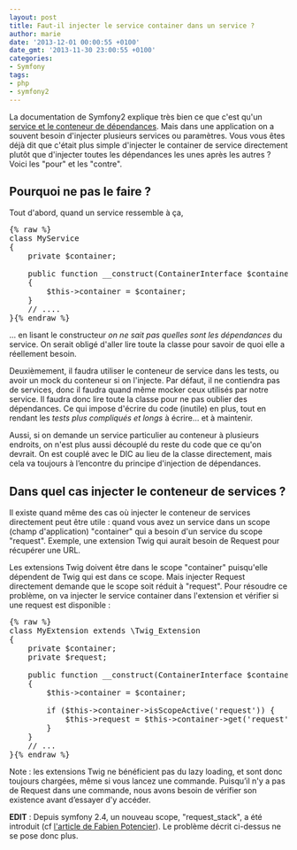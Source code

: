 ```yaml
---
layout: post
title: Faut-il injecter le service container dans un service ?
author: marie
date: '2013-12-01 00:00:55 +0100'
date_gmt: '2013-11-30 23:00:55 +0100'
categories:
- Symfony
tags:
- php
- symfony2
---
```


La documentation de Symfony2 explique très bien ce que c'est qu'un <a href="http://symfony.com/fr/doc/current/book/service_container.html">service et le conteneur de dépendances</a>. Mais dans une application on a souvent besoin d'injecter plusieurs services ou paramètres. Vous vous êtes déjà dit que c'était plus simple d'injecter le container de service directement plutôt que d'injecter toutes les dépendances les unes après les autres ? Voici les "pour" et les "contre".

## Pourquoi ne pas le faire ?
Tout d'abord, quand un service ressemble à ça,

<pre class="lang:default decode:true">
{% raw %}
class MyService
{
    private $container;

    public function __construct(ContainerInterface $container)
    {
        $this-&gt;container = $container;
    }
    // ....
}{% endraw %}
</pre>

... en lisant le constructeur <em>on ne sait pas quelles sont les dépendances</em> du service. On serait obligé d'aller lire toute la classe pour savoir de quoi elle a réellement besoin.

Deuxièmement, il faudra utiliser le conteneur de service dans les tests, ou avoir un mock du conteneur si on l'injecte. Par défaut, il ne contiendra pas de services, donc il faudra quand même mocker ceux utilisés par notre service. Il faudra donc lire toute la classe pour ne pas oublier des dépendances. Ce qui impose d'écrire du code (inutile) en plus, tout en rendant les <em>tests plus compliqués et longs</em> à écrire... et à maintenir.

Aussi, si on demande un service particulier au conteneur à plusieurs endroits, on n'est plus aussi découplé du reste du code que ce qu'on devrait. On est couplé avec le DIC au lieu de la classe directement, mais cela va toujours à l’encontre du principe d'injection de dépendances.

## Dans quel cas injecter le conteneur de services ?
Il existe quand même des cas où injecter le conteneur de services directement peut être utile : quand vous avez un service dans un scope (champ d'application) "container" qui a besoin d'un service du scope "request". Exemple, une extension Twig qui aurait besoin de Request pour récupérer une URL.

Les extensions Twig doivent être dans le scope "container" puisqu'elle dépendent de Twig qui est dans ce scope. Mais injecter Request directement demande que le scope soit réduit à "request". Pour résoudre ce problème, on va injecter le service container dans l'extension et vérifier si une request est disponible :

<pre class="lang:default decode:true">
{% raw %}
class MyExtension extends \Twig_Extension
{
    private $container;
    private $request;

    public function __construct(ContainerInterface $container)
    {
        $this-&gt;container = $container;

        if ($this-&gt;container-&gt;isScopeActive('request')) {
            $this-&gt;request = $this-&gt;container-&gt;get('request');
        }
    }
    // ...
}{% endraw %}
</pre>

Note : les extensions Twig ne bénéficient pas du lazy loading, et sont donc toujours chargées, même si vous lancez une commande. Puisqu’il n'y a pas de Request dans une commande, nous avons besoin de vérifier son existence avant d’essayer d'y accéder.

<strong>EDIT</strong> : Depuis symfony 2.4, un nouveau scope, "request_stack", a été introduit (cf <a href="http://symfony.com/blog/new-in-symfony-2-4-the-request-stack">l'article de Fabien Potencier</a>). Le problème décrit ci-dessus ne se pose donc plus.


